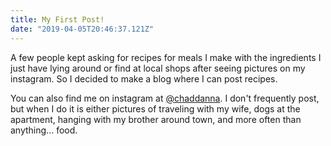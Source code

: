 ```yaml
---
title: My First Post!
date: "2019-04-05T20:46:37.121Z"
---
```


A few people kept asking for recipes for meals I make with the ingredients I just have lying around or find at local shops after seeing pictures on my instagram. So I decided to make a blog where I can post recipes.

You can also find me on instagram at <a href="https://www.instagram.com/chaddanna/" target="_blank">@chaddanna</a>. I don't frequently post, but when I do it is either pictures of traveling with my wife, dogs at the apartment, hanging with my brother around town, and more often than anything... food.
